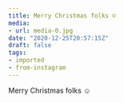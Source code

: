 ```yaml
---
title: Merry Christmas folks ☺️
media:
- url: media-0.jpg
date: "2020-12-25T20:57:15Z"
draft: false
tags:
- imported
- from-instagram
---
```

Merry Christmas folks ☺️
